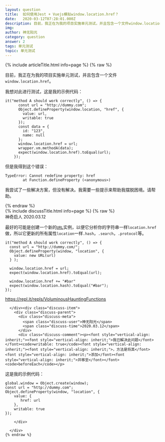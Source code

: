 ```yaml
---
layout: question
title:  如何使用Jest + Vuejs模拟window.location.href？
date:   2020-03-12T07:28:01.000Z
description: 目前，我正在为我的项目实施单元测试，并且包含一个文件window.location.href。我想对此进行测试，这是我的示例代码：it("meth...
img: 
author: 神无阳光
category: question
answer: 2
tags: 单元测试
topic: 单元测试
---
```

<div class="article-root">
  <div class="article">
    {% include articleTitle.html info=page %}
    {% raw %}
    <div class="article-content"><p><font style="vertical-align: inherit;"><font style="vertical-align: inherit;">目前，我正在为我的项目实施单元测试，并且包含一个文件</font></font><code>window.location.href</code><font style="vertical-align: inherit;"><font style="vertical-align: inherit;">。</font></font></p>

<p><font style="vertical-align: inherit;"><font style="vertical-align: inherit;">我想对此进行测试，这是我的示例代码：</font></font></p>

<pre><code>it("method A should work correctly", () =&gt; {<font></font>
      const url = "http://dummy.com";<font></font>
      Object.defineProperty(window.location, "href", {<font></font>
        value: url,<font></font>
        writable: true<font></font>
      });<font></font>
      const data = {<font></font>
        id: "123",<font></font>
        name: null<font></font>
      };<font></font>
      window.location.href = url;<font></font>
      wrapper.vm.methodA(data);<font></font>
      expect(window.location.href).toEqual(url);<font></font>
    });<font></font>
</code></pre>

<p><font style="vertical-align: inherit;"><font style="vertical-align: inherit;">但是我得到这个错误：</font></font></p>

<pre><code>TypeError: Cannot redefine property: href<font></font>
        at Function.defineProperty (&lt;anonymous&gt;)<font></font>
</code></pre>

<p><font style="vertical-align: inherit;"><font style="vertical-align: inherit;">我尝试了一些解决方案，但没有解决。</font><font style="vertical-align: inherit;">我需要一些提示来帮助我摆脱困境。</font><font style="vertical-align: inherit;">请帮助。</font></font></p></div>
    {% endraw %}
  </div>

  <div class="discuss-wrapper">
    {% include discussTitle.html info=page %}
    {% raw %}
    <div class="discuss-item">
        <div class="discuss-parent">
          <div class="discuss-meta">
            <span class="discuss-user">神奇启人</span>
            <span class="discuss-time">2020.03.12</span>
          </div>
          <div class="discuss-comment"><p><font style="vertical-align: inherit;"><font style="vertical-align: inherit;">最好的可能是创建一个新的</font></font><a href="https://developer.mozilla.org/en-US/docs/Web/API/URL" rel="nofollow noreferrer"><code>URL</code></a><font style="vertical-align: inherit;"><font style="vertical-align: inherit;">实例，以便它分析你的字符串一样</font></font><code>location.href</code><font style="vertical-align: inherit;"><font style="vertical-align: inherit;">做，所以它更新的所有属性</font></font><code>location</code><font style="vertical-align: inherit;"><font style="vertical-align: inherit;">一样</font></font><code>.hash</code><font style="vertical-align: inherit;"><font style="vertical-align: inherit;">，</font></font><code>.search</code><font style="vertical-align: inherit;"><font style="vertical-align: inherit;">，</font></font><code>.protocol</code><font style="vertical-align: inherit;"><font style="vertical-align: inherit;">等。</font></font></p>

<pre><code>it("method A should work correctly", () =&gt; {<font></font>
  const url = "http://dummy.com/";<font></font>
  Object.defineProperty(window, "location", {<font></font>
    value: new URL(url)<font></font>
  } );<font></font>
<font></font>
  window.location.href = url;<font></font>
  expect(window.location.href).toEqual(url);<font></font>
<font></font>
  window.location.href += "#bar"<font></font>
  expect(window.location.hash).toEqual("#bar");<font></font>
});<font></font>
</code></pre>

<p><a href="https://repl.it/repls/VoluminousHauntingFunctions" rel="nofollow noreferrer"><font style="vertical-align: inherit;"><font style="vertical-align: inherit;">https://repl.it/repls/VoluminousHauntingFunctions</font></font></a></p></div>
        </div>
        
      </div><div class="discuss-item">
        <div class="discuss-parent">
          <div class="discuss-meta">
            <span class="discuss-user">神无阳光</span>
            <span class="discuss-time">2020.03.12</span>
          </div>
          <div class="discuss-comment"><p><font style="vertical-align: inherit;"><font style="vertical-align: inherit;">我已解决此问题</font></font><code>writable: true</code><font style="vertical-align: inherit;"><font style="vertical-align: inherit;">，方法是将其</font><font style="vertical-align: inherit;">添加</font><font style="vertical-align: inherit;">并移至</font></font><code>beforeEach</code></p>

<p><font style="vertical-align: inherit;"><font style="vertical-align: inherit;">这是我的示例代码：</font></font></p>

<pre><code>global.window = Object.create(window);<font></font>
const url = "http://dummy.com";<font></font>
Object.defineProperty(window, "location", {<font></font>
    value: {<font></font>
       href: url<font></font>
    },<font></font>
    writable: true<font></font>
});<font></font>
</code></pre></div>
        </div>
        
      </div>
    {% endraw %}
  </div>
<div>
